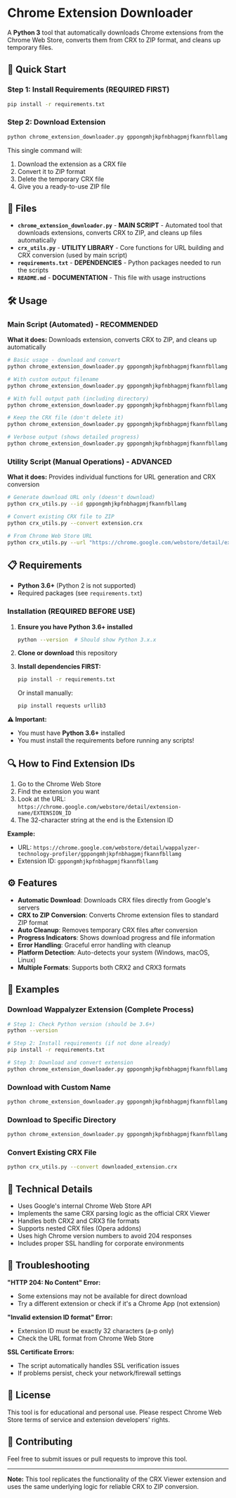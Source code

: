 # Chrome Extension Downloader

A **Python 3** tool that automatically downloads Chrome extensions from the Chrome Web Store, converts them from CRX to ZIP format, and cleans up temporary files.

## 🚀 Quick Start

### **Step 1: Install Requirements (REQUIRED FIRST)**
```bash
pip install -r requirements.txt
```

### **Step 2: Download Extension**
```bash
python chrome_extension_downloader.py gppongmhjkpfnbhagpmjfkannfbllamg
```

This single command will:
1. Download the extension as a CRX file
2. Convert it to ZIP format
3. Delete the temporary CRX file
4. Give you a ready-to-use ZIP file

## 📁 Files

- **`chrome_extension_downloader.py`** - **MAIN SCRIPT** - Automated tool that downloads extensions, converts CRX to ZIP, and cleans up files automatically
- **`crx_utils.py`** - **UTILITY LIBRARY** - Core functions for URL building and CRX conversion (used by main script)
- **`requirements.txt`** - **DEPENDENCIES** - Python packages needed to run the scripts
- **`README.md`** - **DOCUMENTATION** - This file with usage instructions

## 🛠️ Usage

### **Main Script (Automated) - RECOMMENDED**

**What it does:** Downloads extension, converts CRX to ZIP, and cleans up automatically

```bash
# Basic usage - download and convert
python chrome_extension_downloader.py gppongmhjkpfnbhagpmjfkannfbllamg

# With custom output filename
python chrome_extension_downloader.py gppongmhjkpfnbhagpmjfkannfbllamg --output wappalyzer.zip

# With full output path (including directory)
python chrome_extension_downloader.py gppongmhjkpfnbhagpmjfkannfbllamg --output-path "C:\Users\test\Desktop\wappalyzer.zip"

# Keep the CRX file (don't delete it)
python chrome_extension_downloader.py gppongmhjkpfnbhagpmjfkannfbllamg --keep-crx

# Verbose output (shows detailed progress)
python chrome_extension_downloader.py gppongmhjkpfnbhagpmjfkannfbllamg --verbose
```

### **Utility Script (Manual Operations) - ADVANCED**

**What it does:** Provides individual functions for URL generation and CRX conversion

```bash
# Generate download URL only (doesn't download)
python crx_utils.py --id gppongmhjkpfnbhagpmjfkannfbllamg

# Convert existing CRX file to ZIP
python crx_utils.py --convert extension.crx

# From Chrome Web Store URL
python crx_utils.py --url "https://chrome.google.com/webstore/detail/extension-name/gppongmhjkpfnbhagpmjfkannfbllamg"
```

## 📋 Requirements

- **Python 3.6+** (Python 2 is not supported)
- Required packages (see `requirements.txt`)

### **Installation (REQUIRED BEFORE USE)**

1. **Ensure you have Python 3.6+ installed**
   ```bash
   python --version  # Should show Python 3.x.x
   ```

2. **Clone or download** this repository

3. **Install dependencies FIRST:**
   ```bash
   pip install -r requirements.txt
   ```

   Or install manually:
   ```bash
   pip install requests urllib3
   ```

**⚠️ Important:** 
- You must have **Python 3.6+** installed
- You must install the requirements before running any scripts!

## 🔍 How to Find Extension IDs

1. Go to the Chrome Web Store
2. Find the extension you want
3. Look at the URL: `https://chrome.google.com/webstore/detail/extension-name/EXTENSION_ID`
4. The 32-character string at the end is the Extension ID

**Example:**
- URL: `https://chrome.google.com/webstore/detail/wappalyzer-technology-profiler/gppongmhjkpfnbhagpmjfkannfbllamg`
- Extension ID: `gppongmhjkpfnbhagpmjfkannfbllamg`

## ⚙️ Features

- **Automatic Download**: Downloads CRX files directly from Google's servers
- **CRX to ZIP Conversion**: Converts Chrome extension files to standard ZIP format
- **Auto Cleanup**: Removes temporary CRX files after conversion
- **Progress Indicators**: Shows download progress and file information
- **Error Handling**: Graceful error handling with cleanup
- **Platform Detection**: Auto-detects your system (Windows, macOS, Linux)
- **Multiple Formats**: Supports both CRX2 and CRX3 formats

## 🎯 Examples

### **Download Wappalyzer Extension (Complete Process)**
```bash
# Step 1: Check Python version (should be 3.6+)
python --version

# Step 2: Install requirements (if not done already)
pip install -r requirements.txt

# Step 3: Download and convert extension
python chrome_extension_downloader.py gppongmhjkpfnbhagpmjfkannfbllamg
```

### **Download with Custom Name**
```bash
python chrome_extension_downloader.py gppongmhjkpfnbhagpmjfkannfbllamg --output wappalyzer.zip
```

### **Download to Specific Directory**
```bash
python chrome_extension_downloader.py gppongmhjkpfnbhagpmjfkannfbllamg --output-path "C:\Users\test\Desktop\wappalyzer.zip"
```

### **Convert Existing CRX File**
```bash
python crx_utils.py --convert downloaded_extension.crx
```

## 🔧 Technical Details

- Uses Google's internal Chrome Web Store API
- Implements the same CRX parsing logic as the official CRX Viewer
- Handles both CRX2 and CRX3 file formats
- Supports nested CRX files (Opera addons)
- Uses high Chrome version numbers to avoid 204 responses
- Includes proper SSL handling for corporate environments

## 🚨 Troubleshooting

**"HTTP 204: No Content" Error:**
- Some extensions may not be available for direct download
- Try a different extension or check if it's a Chrome App (not extension)

**"Invalid extension ID format" Error:**
- Extension ID must be exactly 32 characters (a-p only)
- Check the URL format from Chrome Web Store

**SSL Certificate Errors:**
- The script automatically handles SSL verification issues
- If problems persist, check your network/firewall settings

## 📝 License

This tool is for educational and personal use. Please respect Chrome Web Store terms of service and extension developers' rights.

## 🤝 Contributing

Feel free to submit issues or pull requests to improve this tool.

---

**Note:** This tool replicates the functionality of the CRX Viewer extension and uses the same underlying logic for reliable CRX to ZIP conversion.
